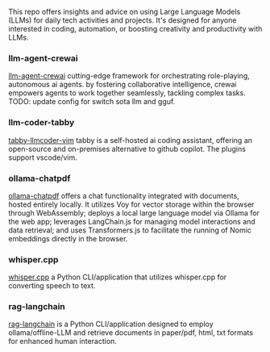 This repo offers insights and advice on using Large Language Models (LLMs) for daily tech activities and projects. It's designed for anyone interested in coding, automation, or boosting creativity and productivity with LLMs.

### llm-agent-crewai
[llm-agent-crewai](https://github.com/chenhaodev/llm-agent-crewai) cutting-edge framework for orchestrating role-playing, autonomous ai agents. by fostering collaborative intelligence, crewai empowers agents to work together seamlessly, tackling complex tasks. TODO: update config for switch sota llm and gguf. 

### llm-coder-tabby
[tabby-llmcoder-vim](https://github.com/TabbyML/tabby) tabby is a self-hosted ai coding assistant, offering an open-source and on-premises alternative to github copilot. The plugins support vscode/vim. 

### ollama-chatpdf
[ollama-chatpdf](https://github.com/chenhaodev/ollama-chatpdf/) offers a chat functionality integrated with documents, hosted entirely locally. It utilizes Voy for vector storage within the browser through WebAssembly; deploys a local large language model via Ollama for the web app; leverages LangChain.js for managing model interactions and data retrieval; and uses Transformers.js to facilitate the running of Nomic embeddings directly in the browser.

### whisper.cpp 
[whisper.cpp](https://github.com/chenhaodev/awesome-llm-app-insights/tree/main/examples/whisper.cpp) a Python CLI/application that utilizes whisper.cpp for converting speech to text.

### rag-langchain
[rag-langchain](https://github.com/chenhaodev/awesome-llm-app-insights/tree/main/examples/rag-langchain) is a Python CLI/application designed to employ ollama/offline-LLM and retrieve documents in paper/pdf, html, txt formats for enhanced human interaction. 
